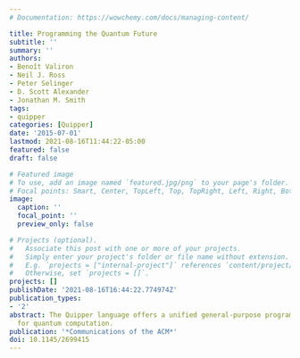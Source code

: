 ```yaml
---
# Documentation: https://wowchemy.com/docs/managing-content/

title: Programming the Quantum Future
subtitle: ''
summary: ''
authors:
- Benoît Valiron
- Neil J. Ross
- Peter Selinger
- D. Scott Alexander
- Jonathan M. Smith
tags:
- quipper
categories: [Quipper]
date: '2015-07-01'
lastmod: 2021-08-16T11:44:22-05:00
featured: false
draft: false

# Featured image
# To use, add an image named `featured.jpg/png` to your page's folder.
# Focal points: Smart, Center, TopLeft, Top, TopRight, Left, Right, BottomLeft, Bottom, BottomRight.
image:
  caption: ''
  focal_point: ''
  preview_only: false

# Projects (optional).
#   Associate this post with one or more of your projects.
#   Simply enter your project's folder or file name without extension.
#   E.g. `projects = ["internal-project"]` references `content/project/deep-learning/index.md`.
#   Otherwise, set `projects = []`.
projects: []
publishDate: '2021-08-16T16:44:22.774974Z'
publication_types:
- '2'
abstract: The Quipper language offers a unified general-purpose programming framework
  for quantum computation.
publication: '*Communications of the ACM*'
doi: 10.1145/2699415
---
```

